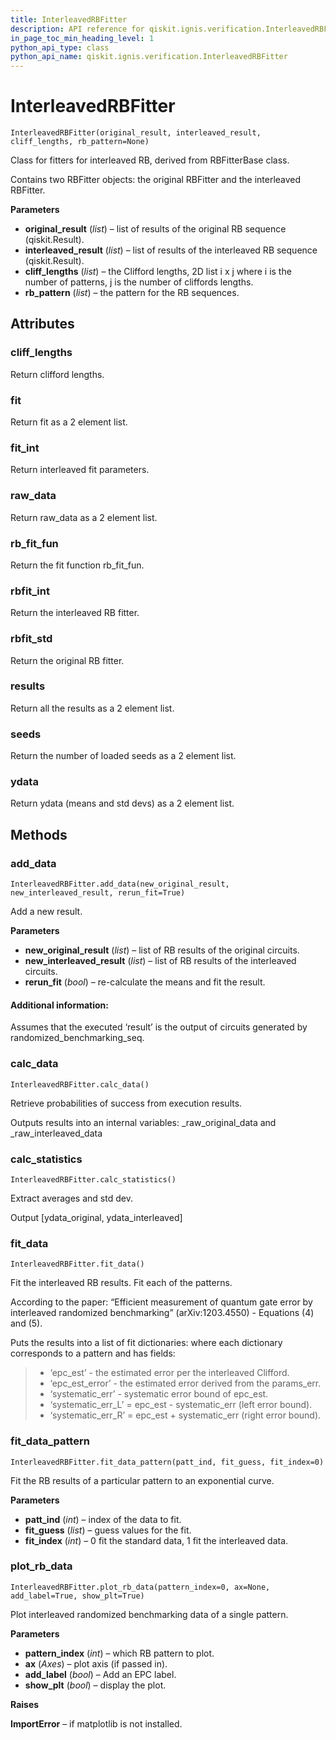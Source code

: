 ```yaml
---
title: InterleavedRBFitter
description: API reference for qiskit.ignis.verification.InterleavedRBFitter
in_page_toc_min_heading_level: 1
python_api_type: class
python_api_name: qiskit.ignis.verification.InterleavedRBFitter
---
```


# InterleavedRBFitter

<span id="qiskit.ignis.verification.InterleavedRBFitter" />

`InterleavedRBFitter(original_result, interleaved_result, cliff_lengths, rb_pattern=None)`

Class for fitters for interleaved RB, derived from RBFitterBase class.

Contains two RBFitter objects: the original RBFitter and the interleaved RBFitter.

**Parameters**

*   **original\_result** (*list*) – list of results of the original RB sequence (qiskit.Result).
*   **interleaved\_result** (*list*) – list of results of the interleaved RB sequence (qiskit.Result).
*   **cliff\_lengths** (*list*) – the Clifford lengths, 2D list i x j where i is the number of patterns, j is the number of cliffords lengths.
*   **rb\_pattern** (*list*) – the pattern for the RB sequences.

## Attributes

### cliff\_lengths

Return clifford lengths.

### fit

Return fit as a 2 element list.

### fit\_int

Return interleaved fit parameters.

### raw\_data

Return raw\_data as a 2 element list.

### rb\_fit\_fun

Return the fit function rb\_fit\_fun.

### rbfit\_int

Return the interleaved RB fitter.

### rbfit\_std

Return the original RB fitter.

### results

Return all the results as a 2 element list.

### seeds

Return the number of loaded seeds as a 2 element list.

### ydata

Return ydata (means and std devs) as a 2 element list.

## Methods

### add\_data

<span id="qiskit.ignis.verification.InterleavedRBFitter.add_data" />

`InterleavedRBFitter.add_data(new_original_result, new_interleaved_result, rerun_fit=True)`

Add a new result.

**Parameters**

*   **new\_original\_result** (*list*) – list of RB results of the original circuits.
*   **new\_interleaved\_result** (*list*) – list of RB results of the interleaved circuits.
*   **rerun\_fit** (*bool*) – re-calculate the means and fit the result.

#### Additional information:

Assumes that the executed ‘result’ is the output of circuits generated by randomized\_benchmarking\_seq.

### calc\_data

<span id="qiskit.ignis.verification.InterleavedRBFitter.calc_data" />

`InterleavedRBFitter.calc_data()`

Retrieve probabilities of success from execution results.

Outputs results into an internal variables: \_raw\_original\_data and \_raw\_interleaved\_data

### calc\_statistics

<span id="qiskit.ignis.verification.InterleavedRBFitter.calc_statistics" />

`InterleavedRBFitter.calc_statistics()`

Extract averages and std dev.

Output \[ydata\_original, ydata\_interleaved]

### fit\_data

<span id="qiskit.ignis.verification.InterleavedRBFitter.fit_data" />

`InterleavedRBFitter.fit_data()`

Fit the interleaved RB results. Fit each of the patterns.

According to the paper: “Efficient measurement of quantum gate error by interleaved randomized benchmarking” (arXiv:1203.4550) - Equations (4) and (5).

Puts the results into a list of fit dictionaries: where each dictionary corresponds to a pattern and has fields:

> *   ‘epc\_est’ - the estimated error per the interleaved Clifford.
> *   ‘epc\_est\_error’ - the estimated error derived from the params\_err.
> *   ‘systematic\_err’ - systematic error bound of epc\_est.
> *   ‘systematic\_err\_L’ = epc\_est - systematic\_err (left error bound).
> *   ‘systematic\_err\_R’ = epc\_est + systematic\_err (right error bound).

### fit\_data\_pattern

<span id="qiskit.ignis.verification.InterleavedRBFitter.fit_data_pattern" />

`InterleavedRBFitter.fit_data_pattern(patt_ind, fit_guess, fit_index=0)`

Fit the RB results of a particular pattern to an exponential curve.

**Parameters**

*   **patt\_ind** (*int*) – index of the data to fit.
*   **fit\_guess** (*list*) – guess values for the fit.
*   **fit\_index** (*int*) – 0 fit the standard data, 1 fit the interleaved data.

### plot\_rb\_data

<span id="qiskit.ignis.verification.InterleavedRBFitter.plot_rb_data" />

`InterleavedRBFitter.plot_rb_data(pattern_index=0, ax=None, add_label=True, show_plt=True)`

Plot interleaved randomized benchmarking data of a single pattern.

**Parameters**

*   **pattern\_index** (*int*) – which RB pattern to plot.
*   **ax** (*Axes*) – plot axis (if passed in).
*   **add\_label** (*bool*) – Add an EPC label.
*   **show\_plt** (*bool*) – display the plot.

**Raises**

**ImportError** – if matplotlib is not installed.

